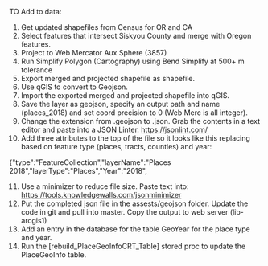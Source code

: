 TO Add to data:
1. Get updated shapefiles from Census for OR and CA
2. Select features that intersect Siskyou County and merge with Oregon features.
3. Project to Web Mercator Aux Sphere (3857)
4. Run Simplify Polygon (Cartography) using Bend Simplify at 500+ m tolerance
5. Export merged and projected shapefile as shapefile.
6. Use qGIS to convert to Geojson.
7. Import the exported merged and projected shapefile into qGIS.
8. Save the layer as geojson, specify an output path and name (places_2018) and set coord precision to 0 (Web Merc is all integer).
9. Change the extension from .geojson to .json.  Grab the contents in a text editor and paste into a JSON Linter.  https://jsonlint.com/
10.  Add three attributes to the top of the file so it looks like this replacing based on  feature type (places, tracts, counties) and year:

{"type":"FeatureCollection","layerName":"Places 2018","layerType":"Places","Year":"2018",

11.  Use a minimizer to reduce file size.  Paste text into: https://tools.knowledgewalls.com/jsonminimizer
12.  Put the completed json file in the assests/geojson folder.  Update the code in git and pull into master.  Copy the output to web server (lib-arcgis1)
13.  Add an entry in the database for the table GeoYear for the place type and year.
14.  Run the [rebuild_PlaceGeoInfoCRT_Table] stored proc to update the PlaceGeoInfo table.

